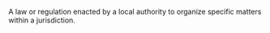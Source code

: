 A law or regulation enacted by a local authority to organize specific matters within a jurisdiction.